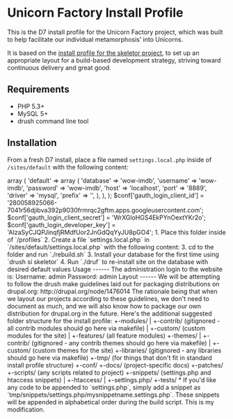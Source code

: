 Unicorn Factory Install Profile
===========================

This is the D7 install profile for the Unicorn Factory project, which
was built to help facilitate our individual metamorphosis’ into Unicorns.

It is based on the [install profile for the skeletor project](https://github.com/myplanetdigital/drupal-skeletor), to set up an
appropriate layout for a build-based development strategy, striving
toward continuous delivery and great good.

Requirements
------
* PHP 5.3+
* MySQL 5+
* drush command line tool

Installation
------

From a fresh D7 install, place a file named `settings.local.php` inside of `/sites/default` with the following content:

  <?php
  $databases = array (
    'default' => 
    array (
      'default' => 
      array (
        'database' => 'wow-imdb',
        'username' => 'wow-imdb',
        'password' => 'wow-imdb',
        'host' => 'localhost',
        'port' => '8889',
        'driver' => 'mysql',
        'prefix' => '',
      ),
    ),
  );

  $conf['gauth_login_client_id'] = '280058925066-7041r56djibva392p9030frmrqc2gftm.apps.googleusercontent.com';
  $conf['gauth_login_client_secret'] = 'WrXGloHGS4EkPYnOextYKr2o';
  $conf['gauth_login_developer_key'] = 'AIzaSyCJQPJinqfjRMdfUor2JnGdQqYyJU8pGO4';

1. Place this folder inside of `/profiles`
2. Create a file `settings.local.php` in `/sites/default/settings.local.php` with the following content:
3. cd to the folder and run `./rebuild.sh`
3. Install your database for the first time using `drush si skeletor`
4. Run `./druf` to re-install site on the database with desired default values

Usage
------

The administration login to the website is:

  Username: admin
  Password: admin

Layout
------

We will be attempting to follow the drush make guidelines laid out for
packaging distributions on drupal.org:

http://drupal.org/node/1476014

The rationale being that when we layout our projects according to these
guidelines, we don't need to document as much, and we will also know how
to package our own distribution for drupal.org in the future.

Here's the additional suggested folder structure for the install profile:

    +-modules/
    | +-contrib/  (gitignored - all contrib modules should go here via makefile)
    | +-custom/   (custom modules for the site)
    | +-features/ (all feature modules)
    +-themes/
    | +-contrib/  (gitignored - any contrib themes should go here via makefile)
    | +-custom/   (custom themes for the site)
    +-libraries/  (gitignored - any libraries should go here via makefile)
    +-tmp/        (for things that don't fit in standard install profile structure)
      +-conf/
      +-docs/     (project-specific docs)
      +-patches/
      +-scripts/  (any scripts related to project)
      +-snippets/ (settings.php and htaccess snippets)
      | +-htaccess/
      | +-settings.php/
      +-tests/

* If you'd like any code to be appended to `settings.php`, simply add a
snippet as `tmp/snippets/settings.php/mysnippetname.settings.php`. These
snippets will be appended in alphabetical order during the build script.
This is my modification.
